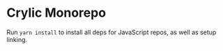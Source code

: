 # Crylic Monorepo

Run `yarn install` to install all deps for JavaScript repos, as well as setup linking.
